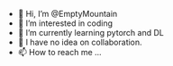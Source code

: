 - 👋 Hi, I’m @EmptyMountain
- 👀 I’m interested in coding
- 🌱 I’m currently learning pytorch and DL
- 💞️ I have no idea on collaboration.
- 📫 How to reach me ...

<!---
EmptyMountain/EmptyMountain is a ✨ special ✨ repository because its `README.md` (this file) appears on your GitHub profile.
You can click the Preview link to take a look at your changes.
--->
